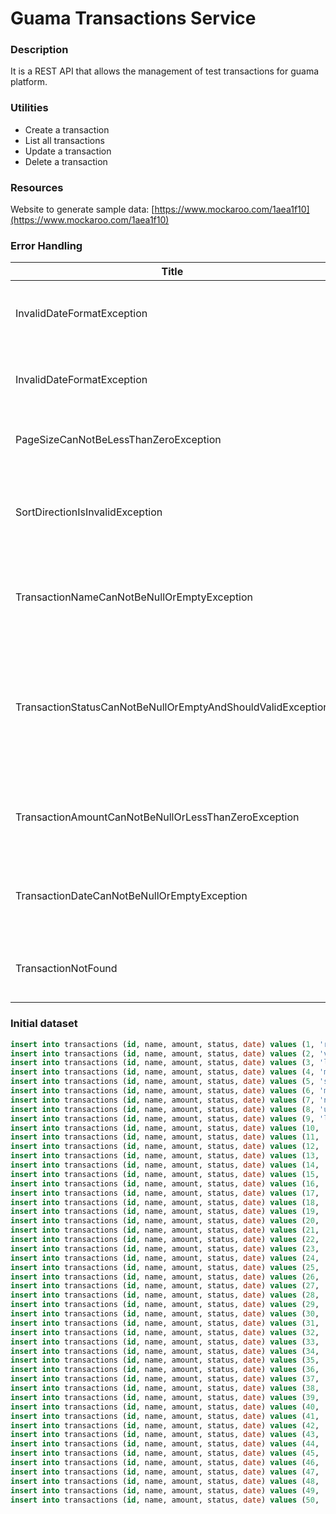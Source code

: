 # Guama Transactions Service

### Description
It is a REST API that allows the management of test transactions for guama platform.

### Utilities
- Create a transaction
- List all transactions
- Update a transaction
- Delete a transaction

### Resources
Website to generate sample data: [https://www.mockaroo.com/1aea1f10](https://www.mockaroo.com/1aea1f10)

### Error Handling
| Title | Description | Code |
| --- | --- | --- |
| InvalidDateFormatException | The date %s does not have the format ISO 8601 | GUAMA-TS-001 |
| InvalidDateFormatException | The page number can't be less than zero | GUAMA-TS-002 |
| PageSizeCanNotBeLessThanZeroException | The page size can't be less than zero | GUAMA-TS-003 |
| SortDirectionIsInvalidException | The sort direction %s isn't valid direction, use asc or desc | GUAMA-TS-004 |
| TransactionNameCanNotBeNullOrEmptyException | The transaction name can not be null or empty exception | GUAMA-TS-005 |
| TransactionStatusCanNotBeNullOrEmptyAndShouldValidException | The transaction status cannot be null or empty and must be PAID, PENDING or DECLINED | GUAMA-TS-006 |
| TransactionAmountCanNotBeNullOrLessThanZeroException | The transaction amount can't be null or less than zero | GUAMA-TS-007 |
| TransactionDateCanNotBeNullOrEmptyException | The transaction date can not be null or empty exception | GUAMA-TS-008 |
| TransactionNotFound | The transaction with id <%d> was not found | GUAMA-TS-009 |

### Initial dataset
```sql
insert into transactions (id, name, amount, status, date) values (1, 'rutrum at lorem integer', 518627.8, 'REJECTED', '2023-04-04 08:36:11');
insert into transactions (id, name, amount, status, date) values (2, 'vestibulum ac est lacinia', 294122.6, 'PAID', '2023-01-21 02:06:49');
insert into transactions (id, name, amount, status, date) values (3, 'lacinia erat', 140456.61, 'PAID', '2023-07-26 18:29:14');
insert into transactions (id, name, amount, status, date) values (4, 'mauris sit amet eros', 502787.67, 'PENDING', '2023-10-15 21:19:15');
insert into transactions (id, name, amount, status, date) values (5, 'suscipit nulla elit ac', 636293.28, 'PAID', '2023-10-06 07:05:31');
insert into transactions (id, name, amount, status, date) values (6, 'maecenas ut', 811974.89, 'REJECTED', '2023-08-14 16:51:41');
insert into transactions (id, name, amount, status, date) values (7, 'nonummy maecenas tincidunt lacus', 870643.75, 'PAID', '2023-01-29 14:05:43');
insert into transactions (id, name, amount, status, date) values (8, 'urna pretium', 740861.96, 'PAID', '2023-01-09 02:14:41');
insert into transactions (id, name, amount, status, date) values (9, 'luctus cum sociis', 789569.88, 'PAID', '2023-01-20 11:25:21');
insert into transactions (id, name, amount, status, date) values (10, 'posuere metus', 676985.68, 'PAID', '2023-05-16 19:09:43');
insert into transactions (id, name, amount, status, date) values (11, 'duis bibendum', 600573.77, 'PAID', '2023-06-29 05:13:57');
insert into transactions (id, name, amount, status, date) values (12, 'ut erat', 381184.59, 'PAID', '2023-08-18 05:49:46');
insert into transactions (id, name, amount, status, date) values (13, 'lorem vitae mattis', 424356.77, 'PENDING', '2023-02-22 02:56:04');
insert into transactions (id, name, amount, status, date) values (14, 'lectus aliquam sit', 389144.16, 'REJECTED', '2023-11-15 03:06:58');
insert into transactions (id, name, amount, status, date) values (15, 'porttitor lorem id', 332663.89, 'REJECTED', '2023-07-17 18:58:32');
insert into transactions (id, name, amount, status, date) values (16, 'justo nec condimentum neque', 623394.57, 'PAID', '2023-05-22 15:33:46');
insert into transactions (id, name, amount, status, date) values (17, 'mattis egestas metus aenean', 545136.63, 'PAID', '2023-09-25 07:21:41');
insert into transactions (id, name, amount, status, date) values (18, 'dui vel sem', 516636.78, 'PENDING', '2023-08-21 04:48:45');
insert into transactions (id, name, amount, status, date) values (19, 'in lectus pellentesque at', 427786.32, 'REJECTED', '2023-07-06 22:53:41');
insert into transactions (id, name, amount, status, date) values (20, 'vestibulum rutrum rutrum', 668264.5, 'PENDING', '2023-07-06 05:11:12');
insert into transactions (id, name, amount, status, date) values (21, 'eu orci mauris', 601490.62, 'REJECTED', '2023-03-28 11:25:50');
insert into transactions (id, name, amount, status, date) values (22, 'ligula nec', 536568.14, 'PENDING', '2023-08-14 09:09:32');
insert into transactions (id, name, amount, status, date) values (23, 'faucibus cursus urna ut', 857942.83, 'PAID', '2023-03-18 05:57:00');
insert into transactions (id, name, amount, status, date) values (24, 'leo pellentesque ultrices mattis', 747332.0, 'PAID', '2023-05-13 06:25:02');
insert into transactions (id, name, amount, status, date) values (25, 'elementum pellentesque quisque', 119810.04, 'PAID', '2023-09-20 03:53:15');
insert into transactions (id, name, amount, status, date) values (26, 'quis tortor id', 715172.08, 'PAID', '2023-06-20 03:01:34');
insert into transactions (id, name, amount, status, date) values (27, 'condimentum curabitur in', 717127.91, 'PENDING', '2023-01-05 04:09:02');
insert into transactions (id, name, amount, status, date) values (28, 'consectetuer adipiscing elit proin', 607049.67, 'PAID', '2023-03-10 01:18:20');
insert into transactions (id, name, amount, status, date) values (29, 'ac nulla', 484687.04, 'PENDING', '2023-06-20 10:04:30');
insert into transactions (id, name, amount, status, date) values (30, 'volutpat quam pede', 936382.3, 'PENDING', '2023-11-20 17:22:37');
insert into transactions (id, name, amount, status, date) values (31, 'et magnis', 120217.22, 'REJECTED', '2023-12-04 12:53:11');
insert into transactions (id, name, amount, status, date) values (32, 'sit amet justo', 836310.94, 'REJECTED', '2023-02-18 23:19:05');
insert into transactions (id, name, amount, status, date) values (33, 'platea dictumst aliquam augue', 921164.5, 'PENDING', '2023-09-22 12:08:26');
insert into transactions (id, name, amount, status, date) values (34, 'maecenas leo odio condimentum', 485532.07, 'PAID', '2023-03-27 05:53:54');
insert into transactions (id, name, amount, status, date) values (35, 'turpis enim', 476313.11, 'PENDING', '2023-07-16 04:42:51');
insert into transactions (id, name, amount, status, date) values (36, 'sed vestibulum sit amet', 517389.18, 'PAID', '2023-09-15 06:53:09');
insert into transactions (id, name, amount, status, date) values (37, 'diam nam tristique tortor', 914354.29, 'PAID', '2023-10-31 19:16:42');
insert into transactions (id, name, amount, status, date) values (38, 'nulla elit ac nulla', 147093.87, 'PENDING', '2023-12-13 20:23:52');
insert into transactions (id, name, amount, status, date) values (39, 'dignissim vestibulum vestibulum', 109190.2, 'PENDING', '2023-07-30 18:34:20');
insert into transactions (id, name, amount, status, date) values (40, 'felis eu', 360217.18, 'PAID', '2023-03-01 10:17:21');
insert into transactions (id, name, amount, status, date) values (41, 'at feugiat non', 289593.9, 'REJECTED', '2023-04-21 14:51:37');
insert into transactions (id, name, amount, status, date) values (42, 'in blandit ultrices', 770638.56, 'REJECTED', '2023-12-12 06:54:00');
insert into transactions (id, name, amount, status, date) values (43, 'mauris laoreet ut rhoncus', 462960.88, 'REJECTED', '2023-04-06 10:51:55');
insert into transactions (id, name, amount, status, date) values (44, 'platea dictumst aliquam', 351265.43, 'PAID', '2023-05-01 21:54:17');
insert into transactions (id, name, amount, status, date) values (45, 'donec vitae nisi', 423955.46, 'PAID', '2023-04-15 21:26:51');
insert into transactions (id, name, amount, status, date) values (46, 'rutrum ac lobortis vel', 571103.19, 'PENDING', '2023-01-18 09:44:41');
insert into transactions (id, name, amount, status, date) values (47, 'faucibus orci luctus', 808627.33, 'REJECTED', '2023-01-07 15:10:57');
insert into transactions (id, name, amount, status, date) values (48, 'lectus suspendisse potenti in', 940889.86, 'PENDING', '2023-05-07 20:10:29');
insert into transactions (id, name, amount, status, date) values (49, 'tincidunt lacus at velit', 985012.28, 'PAID', '2023-04-02 18:23:08');
insert into transactions (id, name, amount, status, date) values (50, 'velit id pretium iaculis', 479356.58, 'REJECTED', '2023-09-02 00:05:26');
```
